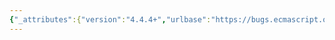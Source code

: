 ```yaml
---
{"_attributes":{"version":"4.4.4+","urlbase":"https://bugs.ecmascript.org/","maintainer":"dherman@mozilla.com"},"bug":{"bug_id":1667,"creation_ts":"2013-07-31 04:59:00 -0700","short_desc":"15.13.5.1.3: Typos \"islittleEndian\" -> \"isLittleEndian\", \"characger\" -> \"character\"","delta_ts":"2013-08-23 08:22:18 -0700","product":"Draft for 6th Edition","component":"editorial issue","version":"Rev 16: July 15, 2013 Draft","rep_platform":"All","op_sys":"All","bug_status":"RESOLVED","resolution":"FIXED","priority":"Normal","bug_severity":"normal","everconfirmed":true,"reporter":{"uid":"andrebargull","name":"André Bargull"},"assigned_to":{"uid":"allen","name":"Allen Wirfs-Brock"},"long_desc":[{"commentid":4641,"comment_count":0,"who":{"uid":"andrebargull","name":"André Bargull"},"bug_when":"2013-07-31 04:59:08 -0700","thetext":"15.13.5.1.3, step 7:\n- change \"islittleEndian\" to \"isLittleEndian\"\n\n15.13.5.1.3, step 11:\n- change \"characger\" to \"character\""},{"commentid":4687,"comment_count":1,"who":{"uid":"allen","name":"Allen Wirfs-Brock"},"bug_when":"2013-08-01 13:32:46 -0700","thetext":"fixed in rev17 editor's draft"},{"commentid":5056,"comment_count":2,"who":{"uid":"allen","name":"Allen Wirfs-Brock"},"bug_when":"2013-08-23 08:22:18 -0700","thetext":"fixed in rev17, August 23, 2013 draft"}]}}
---
```

